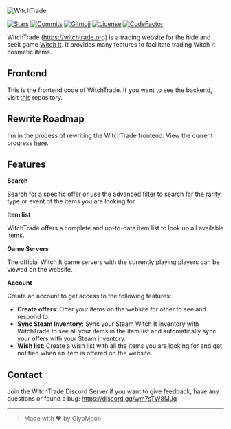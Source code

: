 ![WitchTrade](https://i.imgur.com/Wg8PVxR.png)

[![Stars](https://img.shields.io/github/stars/WitchTrade/frontend.svg?color=C59DFF)](https://github.com/WitchTrade/frontend/stargazers)
[![Commits](https://img.shields.io/github/commit-activity/m/WitchTrade/frontend?color=C59DFF)](https://github.com/WitchTrade/frontend/commits)
[![Gitmoji](https://img.shields.io/badge/gitmoji-%20😜%20😍-FFDD67.svg?color=C59DFF)](https://gitmoji.dev)
[![License](https://img.shields.io/github/license/WitchTrade/frontend.svg?color=C59DFF)](https://github.com/WitchTrade/frontend/blob/main/COPYING)
[![CodeFactor](https://www.codefactor.io/repository/github/WitchTrade/frontend/badge)](https://www.codefactor.io/repository/github/WitchTrade/frontend)

WitchTrade (https://witchtrade.org) is a trading website for the hide and seek game [Witch It](https://store.steampowered.com/app/559650/Witch_It/). It provides many features to facilitate trading Witch It cosmetic items.

## Frontend

This is the frontend code of WitchTrade. If you want to see the backend, visit [this](https://github.com/WitchTrade/backend) repository.

## Rewrite Roadmap
I'm in the process of rewriting the WitchTrade frontend. View the current progress [here](rewrite.md).

## Features
**Search**

Search for a specific offer or use the advanced filter to search for the rarity, type or event of the items you are looking for.

**Item list**

WitchTrade offers a complete and up-to-date item list to look up all available items.

**Game Servers**

The official Witch It game servers with the currently playing players can be viewed on the website.

**Account**

Create an account to get access to the following features:

- **Create offers**: Offer your items on the website for other to see and respond to.
- **Sync Steam Inventory**: Sync your Steam Witch It inventory with WitchTrade to see all your items in the item list and automatically sync your offers with your Steam inventory.
- **Wish list**: Create a wish list with all the items you are looking for and get notified when an item is offered on the website.

## Contact
Join the WitchTrade Discord Server if you want to give feedback, have any questions or found a bug: https://discord.gg/wm7sTW8MJq
___
> Made with ❤️ by GiyoMoon